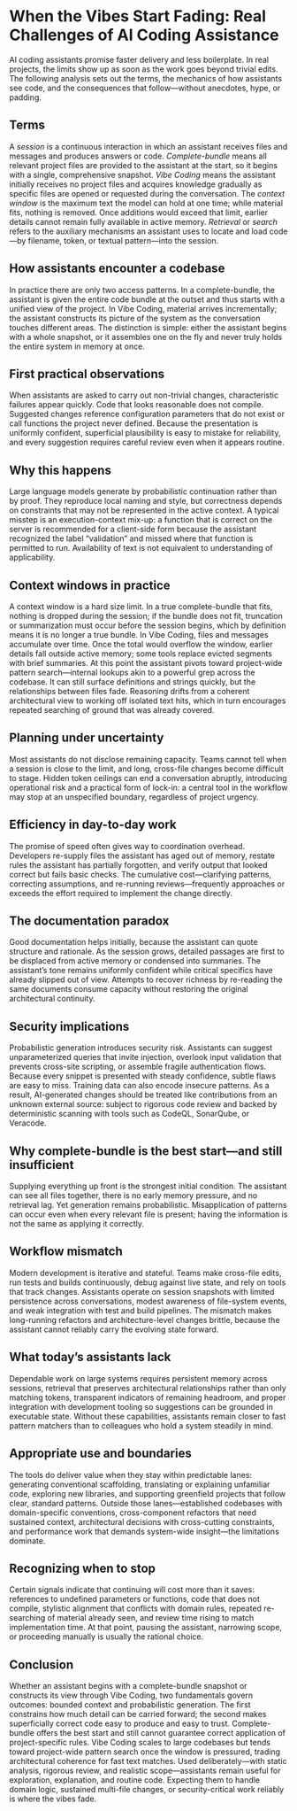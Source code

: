 # When the Vibes Start Fading: Real Challenges of AI Coding Assistance

AI coding assistants promise faster delivery and less boilerplate. In real projects, the limits show up as soon as the work goes beyond trivial edits. The following analysis sets out the terms, the mechanics of how assistants see code, and the consequences that follow—without anecdotes, hype, or padding.

## Terms

A *session* is a continuous interaction in which an assistant receives files and messages and produces answers or code. *Complete-bundle* means all relevant project files are provided to the assistant at the start, so it begins with a single, comprehensive snapshot. *Vibe Coding* means the assistant initially receives no project files and acquires knowledge gradually as specific files are opened or requested during the conversation. The *context window* is the maximum text the model can hold at one time; while material fits, nothing is removed. Once additions would exceed that limit, earlier details cannot remain fully available in active memory. *Retrieval* or *search* refers to the auxiliary mechanisms an assistant uses to locate and load code—by filename, token, or textual pattern—into the session.

## How assistants encounter a codebase

In practice there are only two access patterns. In a complete-bundle, the assistant is given the entire code bundle at the outset and thus starts with a unified view of the project. In Vibe Coding, material arrives incrementally; the assistant constructs its picture of the system as the conversation touches different areas. The distinction is simple: either the assistant begins with a whole snapshot, or it assembles one on the fly and never truly holds the entire system in memory at once.

## First practical observations

When assistants are asked to carry out non-trivial changes, characteristic failures appear quickly. Code that looks reasonable does not compile. Suggested changes reference configuration parameters that do not exist or call functions the project never defined. Because the presentation is uniformly confident, superficial plausibility is easy to mistake for reliability, and every suggestion requires careful review even when it appears routine.

## Why this happens

Large language models generate by probabilistic continuation rather than by proof. They reproduce local naming and style, but correctness depends on constraints that may not be represented in the active context. A typical misstep is an execution-context mix-up: a function that is correct on the server is recommended for a client-side form because the assistant recognized the label “validation” and missed where that function is permitted to run. Availability of text is not equivalent to understanding of applicability.

## Context windows in practice

A context window is a hard size limit. In a true complete-bundle that fits, nothing is dropped during the session; if the bundle does not fit, truncation or summarization must occur before the session begins, which by definition means it is no longer a true bundle. In Vibe Coding, files and messages accumulate over time. Once the total would overflow the window, earlier details fall outside active memory; some tools replace evicted segments with brief summaries. At this point the assistant pivots toward project-wide pattern search—internal lookups akin to a powerful grep across the codebase. It can still surface definitions and strings quickly, but the relationships between files fade. Reasoning drifts from a coherent architectural view to working off isolated text hits, which in turn encourages repeated searching of ground that was already covered.

## Planning under uncertainty

Most assistants do not disclose remaining capacity. Teams cannot tell when a session is close to the limit, and long, cross-file changes become difficult to stage. Hidden token ceilings can end a conversation abruptly, introducing operational risk and a practical form of lock-in: a central tool in the workflow may stop at an unspecified boundary, regardless of project urgency.

## Efficiency in day-to-day work

The promise of speed often gives way to coordination overhead. Developers re-supply files the assistant has aged out of memory, restate rules the assistant has partially forgotten, and verify output that looked correct but fails basic checks. The cumulative cost—clarifying patterns, correcting assumptions, and re-running reviews—frequently approaches or exceeds the effort required to implement the change directly.

## The documentation paradox

Good documentation helps initially, because the assistant can quote structure and rationale. As the session grows, detailed passages are first to be displaced from active memory or condensed into summaries. The assistant’s tone remains uniformly confident while critical specifics have already slipped out of view. Attempts to recover richness by re-reading the same documents consume capacity without restoring the original architectural continuity.

## Security implications

Probabilistic generation introduces security risk. Assistants can suggest unparameterized queries that invite injection, overlook input validation that prevents cross-site scripting, or assemble fragile authentication flows. Because every snippet is presented with steady confidence, subtle flaws are easy to miss. Training data can also encode insecure patterns. As a result, AI-generated changes should be treated like contributions from an unknown external source: subject to rigorous code review and backed by deterministic scanning with tools such as CodeQL, SonarQube, or Veracode.

## Why complete-bundle is the best start—and still insufficient

Supplying everything up front is the strongest initial condition. The assistant can see all files together, there is no early memory pressure, and no retrieval lag. Yet generation remains probabilistic. Misapplication of patterns can occur even when every relevant file is present; having the information is not the same as applying it correctly.

## Workflow mismatch

Modern development is iterative and stateful. Teams make cross-file edits, run tests and builds continuously, debug against live state, and rely on tools that track changes. Assistants operate on session snapshots with limited persistence across conversations, modest awareness of file-system events, and weak integration with test and build pipelines. The mismatch makes long-running refactors and architecture-level changes brittle, because the assistant cannot reliably carry the evolving state forward.

## What today’s assistants lack

Dependable work on large systems requires persistent memory across sessions, retrieval that preserves architectural relationships rather than only matching tokens, transparent indicators of remaining headroom, and proper integration with development tooling so suggestions can be grounded in executable state. Without these capabilities, assistants remain closer to fast pattern matchers than to colleagues who hold a system steadily in mind.

## Appropriate use and boundaries

The tools do deliver value when they stay within predictable lanes: generating conventional scaffolding, translating or explaining unfamiliar code, exploring new libraries, and supporting greenfield projects that follow clear, standard patterns. Outside those lanes—established codebases with domain-specific conventions, cross-component refactors that need sustained context, architectural decisions with cross-cutting constraints, and performance work that demands system-wide insight—the limitations dominate.

## Recognizing when to stop

Certain signals indicate that continuing will cost more than it saves: references to undefined parameters or functions, code that does not compile, stylistic alignment that conflicts with domain rules, repeated re-searching of material already seen, and review time rising to match implementation time. At that point, pausing the assistant, narrowing scope, or proceeding manually is usually the rational choice.

## Conclusion

Whether an assistant begins with a complete-bundle snapshot or constructs its view through Vibe Coding, two fundamentals govern outcomes: bounded context and probabilistic generation. The first constrains how much detail can be carried forward; the second makes superficially correct code easy to produce and easy to trust. Complete-bundle offers the best start and still cannot guarantee correct application of project-specific rules. Vibe Coding scales to large codebases but tends toward project-wide pattern search once the window is pressured, trading architectural coherence for fast text matches. Used deliberately—with static analysis, rigorous review, and realistic scope—assistants remain useful for exploration, explanation, and routine code. Expecting them to handle domain logic, sustained multi-file changes, or security-critical work reliably is where the vibes fade.
